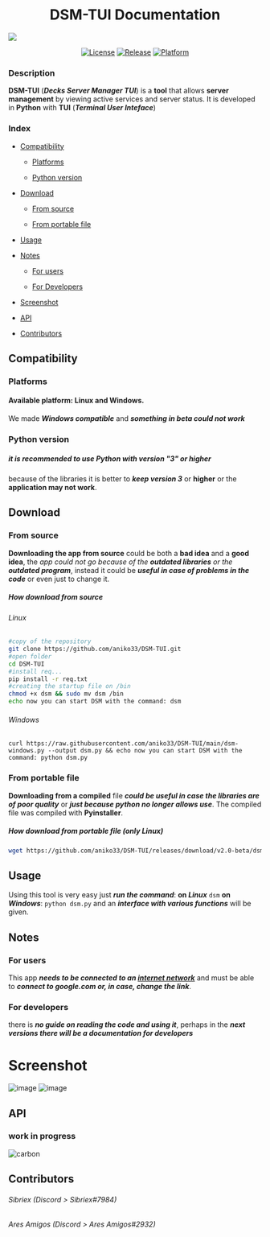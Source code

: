 <h1 align="center">DSM-TUI Documentation</h1>
<img src="https://user-images.githubusercontent.com/76649588/173510635-e12cfbea-890f-4862-a9c3-2065d11edff6.png">
<div align="center">

[![License](https://img.shields.io/badge/License-GPL-blue)](#)
[![Release](https://img.shields.io/badge/Release-v2.0_beta-red)](https://github.com/aniko33/DSM-TUI/releases)
[![Platform](https://img.shields.io/badge/Platforms-Linux_and_Windows(beta)-orange)](#)

</div>

### Description

**DSM-TUI** (***Decks Server Manager TUI***) is a **tool** that allows **server 
management** by viewing active services and server status. It is developed
in **Python** with **TUI** (***Terminal User Inteface***)

### Index

- [Compatibility](https://github.com/aniko33/DSM-TUI/blob/main/README.md#compatibility)
  
  - [Platforms](https://github.com/aniko33/DSM-TUI/blob/main/README.md#platforms)
  
  - [Python version](https://github.com/aniko33/DSM-TUI/blob/main/README.md#python-version)

- [Download](https://github.com/aniko33/DSM-TUI/blob/main/README.md#download)
  
  - [From source](https://github.com/aniko33/DSM-TUI/blob/main/README.md#from-source)
  
  - [From portable file](https://github.com/aniko33/DSM-TUI/blob/main/README.md#from-portable-file)

- [Usage](https://github.com/aniko33/DSM-TUI/blob/main/README.md#usage)

- [Notes](https://github.com/aniko33/DSM-TUI/blob/main/README.md#notes)
  
  - [For users](https://github.com/aniko33/DSM-TUI/blob/main/README.md#for-users)
  
  - [For Developers](https://github.com/aniko33/DSM-TUI/blob/main/README.md#for-developers)

- [Screenshot](https://github.com/aniko33/DSM-TUI/blob/main/README.md#screenshot)

- [API](https://github.com/aniko33/DSM-TUI/blob/main/README.md#API)

- [Contributors](https://github.com/aniko33/DSM-TUI/blob/main/README.md#Contributors)

## Compatibility

### Platforms

#### Available platform: Linux and Windows.

We made ***Windows compatible*** and ***something in beta could not work***

### Python version

##### it is recommended to use Python with version "*3*" or higher

because of the libraries it is better to ***keep version 3*** or **higher** or the **application may not work**.

## Download

### From source

**Downloading the app from source** could be both a **bad idea** and a **good idea**, the *app could not go because of the **outdated libraries** or the **outdated program***, instead it could be ***useful in case of problems in the code*** or even just to change it.

##### How download from source

###### Linux

```bash
#copy of the repository
git clone https://github.com/aniko33/DSM-TUI.git
#open folder
cd DSM-TUI
#install req...
pip install -r req.txt
#creating the startup file on /bin
chmod +x dsm && sudo mv dsm /bin
echo now you can start DSM with the command: dsm
```

###### Windows

```batch
curl https://raw.githubusercontent.com/aniko33/DSM-TUI/main/dsm-windows.py --output dsm.py && echo now you can start DSM with the command: python dsm.py 
```

### From portable file

**Downloading from a compiled** file ***could be useful in case the libraries are of poor quality*** or ***just because python no longer allows use***.
The compiled file was compiled with **Pyinstaller**.

##### How download from portable file (only Linux)

```bash
wget https://github.com/aniko33/DSM-TUI/releases/download/v2.0-beta/dsm && chmod +x dsm && sudo mv dsm /bin && echo now you can start DSM with the command: dsm
```

## Usage

Using this tool is very easy just ***run the command***: **on *Linux*** `dsm` **on *Windows***: `python dsm.py`
and an ***interface with various functions*** will be given.

## Notes

### For users

This app ***needs to be connected to an <u>internet network</u>*** and must be able to ***connect to google.com or, in case, change the link***.

### For developers

there is ***no guide on reading the code and using it***, perhaps in the ***next versions there will be a documentation for developers***

# Screenshot

![image](https://user-images.githubusercontent.com/76649588/173388846-7d874fad-008e-4005-abb3-379deccce3c9.png)
![image](https://user-images.githubusercontent.com/76649588/173388920-46ef8cde-72d1-4fa7-bc89-9a6249d458fc.png)

## API

### work in progress

![carbon](https://user-images.githubusercontent.com/76649588/173517936-ba6224a7-437f-47fd-8b29-b353fadb32b7.png)

## Contributors

<!--<a href="https://github.com/aniko33/DMS-TUI/graphs/contributors">
  <img src="https://contributors-img.web.app/image?repo=aniko33/DMS-TUI" />
</a> -->

###### Sibriex (Discord > Sibriex#7984)
###### Ares Amigos (Discord > Ares Amigos#2932)
